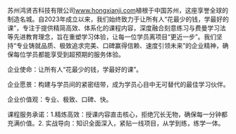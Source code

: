 苏州鸿贤吉科技有限公司<a>www.hongxianji.com</a>植根于中国苏州，这座享誉全球的制造名城。自2023年成立以来，我们始终致力于让所有人“花最少的钱，学最好的课”，专注于提供精简高效、体系化的课程内容，深度融合刻意练习与费曼学习法等先进教育理念，旨在重塑学习体验，让每一位学员离项目“更近一步”。我们坚持“专业铸就品质、极致追求完美、口碑赢得信赖、速度引领未来”的企业精神，确保每位学员都能享受到超预期的服务体验。

企业使命：让所有人“花最少的钱，学最好的课”。

企业愿景：构建与学员间的紧密纽带，成为学员心目中无可替代的最佳学习伙伴。

企业价值观：专业、极致、口碑、快。

课程服务承诺：1.精炼高效：授课内容直击核心，拒绝冗长无物，确保每一分钟都充满价值。2. 实战导向：知识全面深入，紧贴一线项目，从学到练，练学一体。
